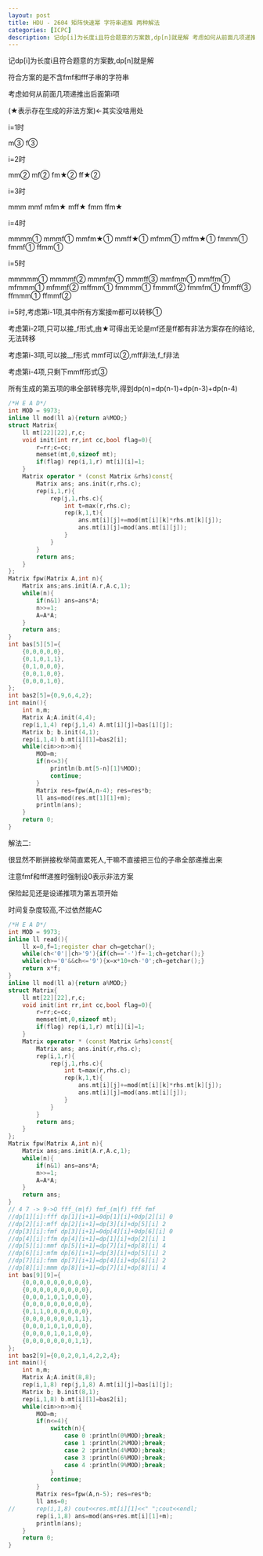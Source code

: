 ```yaml
---
layout: post
title: HDU - 2604 矩阵快速幂 字符串递推 两种解法
categories: [ICPC]
description: 记dp[i]为长度i且符合题意的方案数,dp[n]就是解 考虑如何从前面几项递推出后面第i项
---
```


<!--more-->

记dp[i]为长度i且符合题意的方案数,dp[n]就是解

符合方案的是不含fmf和fff子串的字符串

考虑如何从前面几项递推出后面第i项

(★表示存在生成的非法方案)←其实没啥用处

i=1时

m③ f③

i=2时

mm② mf② fm★② ff★②

i=3时

mmm mmf mfm★ mff★ fmm ffm★

i=4时

mmmm① mmmf① mmfm★① mmff★① mfmm①  mffm★① fmmm① fmmf① ffmm①

i=5时

mmmmm① mmmmf② mmmfm① mmmff③ mmfmm①  mmffm① mfmmm① mfmmf② mffmm① fmmmm① fmmmf② fmmfm① fmmff③ ffmmm① ffmmf②

i=5时,考虑第i-1项,其中所有方案接m都可以转移①

考虑第i-2项,只可以接_f形式,由★可得出无论是mf还是ff都有非法方案存在的结论,无法转移

考虑第i-3项,可以接__f形式 mmf可以②,mff非法,f_f非法

考虑第i-4项,只剩下mmff形式③

所有生成的第五项的串全部转移完毕,得到dp(n)=dp(n-1)+dp(n-3)+dp(n-4)



```C++
/*H E A D*/
int MOD = 9973;
inline ll mod(ll a){return a%MOD;}
struct Matrix{
	ll mt[22][22],r,c;
	void init(int rr,int cc,bool flag=0){
		r=rr;c=cc;
		memset(mt,0,sizeof mt);
		if(flag) rep(i,1,r) mt[i][i]=1;
	}
	Matrix operator * (const Matrix &rhs)const{
		Matrix ans; ans.init(r,rhs.c);
		rep(i,1,r){
			rep(j,1,rhs.c){
				int t=max(r,rhs.c);
				rep(k,1,t){
					ans.mt[i][j]+=mod(mt[i][k]*rhs.mt[k][j]);
					ans.mt[i][j]=mod(ans.mt[i][j]);
				}
			}
		}
		return ans;
	}
};
Matrix fpw(Matrix A,int n){
	Matrix ans;ans.init(A.r,A.c,1);
	while(n){
		if(n&1) ans=ans*A;
		n>>=1;
		A=A*A;
	}
	return ans;
}
int bas[5][5]={
	{0,0,0,0,0},
	{0,1,0,1,1},
	{0,1,0,0,0},
	{0,0,1,0,0},
	{0,0,0,1,0},
};
int bas2[5]={0,9,6,4,2}; 
int main(){
	int n,m;
	Matrix A;A.init(4,4);
	rep(i,1,4) rep(j,1,4) A.mt[i][j]=bas[i][j];
	Matrix b; b.init(4,1);
	rep(i,1,4) b.mt[i][1]=bas2[i];
	while(cin>>n>>m){
		MOD=m;
		if(n<=3){
			println(b.mt[5-n][1]%MOD);
			continue;
		}
		Matrix res=fpw(A,n-4); res=res*b;
		ll ans=mod(res.mt[1][1]+m);
		println(ans);
	}
	return 0;
}
```

解法二:

很显然不断拼接枚举简直累死人,干嘛不直接把三位的子串全部递推出来

注意fmf和fff递推时强制设0表示非法方案

保险起见还是设递推项为第五项开始

时间复杂度较高,不过依然能AC

```C++
/*H E A D*/
int MOD = 9973;
inline ll read(){
    ll x=0,f=1;register char ch=getchar();
    while(ch<'0'||ch>'9'){if(ch=='-')f=-1;ch=getchar();}
    while(ch>='0'&&ch<='9'){x=x*10+ch-'0';ch=getchar();}
    return x*f;
}
inline ll mod(ll a){return a%MOD;}
struct Matrix{
	ll mt[22][22],r,c;
	void init(int rr,int cc,bool flag=0){
		r=rr;c=cc;
		memset(mt,0,sizeof mt);
		if(flag) rep(i,1,r) mt[i][i]=1;
	}
	Matrix operator * (const Matrix &rhs)const{
		Matrix ans; ans.init(r,rhs.c);
		rep(i,1,r){
			rep(j,1,rhs.c){
				int t=max(r,rhs.c);
				rep(k,1,t){
					ans.mt[i][j]+=mod(mt[i][k]*rhs.mt[k][j]);
					ans.mt[i][j]=mod(ans.mt[i][j]);
				}
			}
		}
		return ans;
	}
};
Matrix fpw(Matrix A,int n){
	Matrix ans;ans.init(A.r,A.c,1);
	while(n){
		if(n&1) ans=ans*A;
		n>>=1;
		A=A*A;
	}
	return ans;
}
// 4 7 -> 9->O fff_(m|f) fmf_(m|f) fff fmf
//dp[1][i]:fff dp[1][i+1]=0dp[1][i]+0dp[2][i] 0
//dp[2][i]:mff dp[2][i+1]=dp[3][i]+dp[5][i] 2
//dp[3][i]:fmf dp[3][i+1]=0dp[4][i]+0dp[6][i] 0
//dp[4][i]:ffm dp[4][i+1]=dp[1][i]+dp[2][i] 1
//dp[5][i]:mmf dp[5][i+1]=dp[7][i]+dp[8][i] 4
//dp[6][i]:mfm dp[6][i+1]=dp[3][i]+dp[5][i] 2
//dp[7][i]:fmm dp[7][i+1]=dp[4][i]+dp[6][i] 2
//dp[8][i]:mmm dp[8][i+1]=dp[7][i]+dp[8][i] 4
int bas[9][9]={
	{0,0,0,0,0,0,0,0,0},
	{0,0,0,0,0,0,0,0,0},
	{0,0,0,1,0,1,0,0,0},
	{0,0,0,0,0,0,0,0,0},
	{0,1,1,0,0,0,0,0,0},
	{0,0,0,0,0,0,0,1,1},
	{0,0,0,1,0,1,0,0,0},
	{0,0,0,0,1,0,1,0,0},
	{0,0,0,0,0,0,0,1,1},
};
int bas2[9]={0,0,2,0,1,4,2,2,4}; 
int main(){
	int n,m;
	Matrix A;A.init(8,8);
	rep(i,1,8) rep(j,1,8) A.mt[i][j]=bas[i][j];
	Matrix b; b.init(8,1);
	rep(i,1,8) b.mt[i][1]=bas2[i];
	while(cin>>n>>m){
		MOD=m;
		if(n<=4){
			switch(n){
				case 0 :println(0%MOD);break;
				case 1 :println(2%MOD);break;
				case 2 :println(4%MOD);break;
				case 3 :println(6%MOD);break;
				case 4 :println(9%MOD);break; 
			} 
			continue;
		}
		Matrix res=fpw(A,n-5); res=res*b;
		ll ans=0;
//		rep(i,1,8) cout<<res.mt[i][1]<<" ";cout<<endl;
		rep(i,1,8) ans=mod(ans+res.mt[i][1]+m);
		println(ans);
	}
	return 0;
}
```
